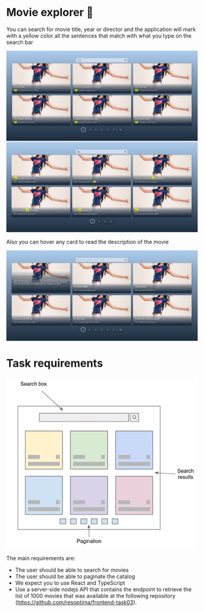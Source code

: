 # Movie explorer 🎥
 
You can search for movie title, year or director and the application will mark with a yellow color all the sentences that match with what you type on the search bar

![](./img1.jpeg)
![](./img2.jpeg)

Also you can hover any card to read the description of the movie

![](./img3.png)

# Task requirements


![](./wf.png)

The main requirements are:

- The user should be able to search for movies
- The user should be able to paginate the catalog
- We expect you to use React and TypeScript
- Use a server-side nodejs API that contains the endpoint to retrieve the list of 1000 movies that was available at the following repository (https://github.com/resoptima/frontend-task03). 
